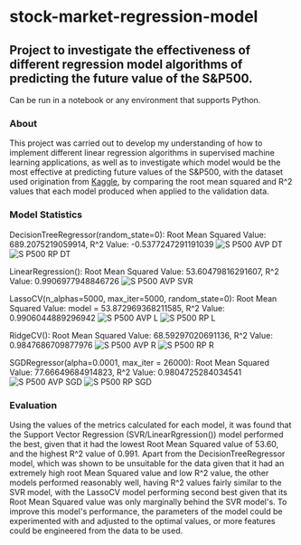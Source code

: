 # stock-market-regression-model
## Project to investigate the effectiveness of different regression model algorithms of predicting the future value of the S&amp;P500.
Can be run in a notebook or any environment that supports Python.
### About
This project was carried out to develop my understanding of how to implement different linear regression algorithms in supervised machine learning applications, as well as to investigate which model would be the most effective at predicting future values of the S&P500, with the dataset used origination from [Kaggle](https://www.kaggle.com/datasets/andrewmvd/sp-500-stocks/data?select=sp500_companies.csv), by comparing the root mean squared and R^2 values that each model produced when applied to the validation data.

### Model Statistics
DecisionTreeRegressor(random_state=0): 
Root Mean Squared Value: 689.2075219059914, R^2 Value: -0.5377247291191039
![S P500 AVP DT](https://github.com/user-attachments/assets/76dbfc7f-372f-4a4f-b95d-01f1ea612a19)
![S P500 RP DT](https://github.com/user-attachments/assets/b07f150a-ce9f-49da-ba2b-a172fe4cc71c)

LinearRegression():
Root Mean Squared Value: 53.60479816291607, R^2 Value: 0.9906977948846726
![S P500 AVP SVR](https://github.com/user-attachments/assets/b6acadfe-609d-4827-b2a2-5385d77cf7c2)


LassoCV(n_alphas=5000, max_iter=5000, random_state=0):
Root Mean Squared Value: model = 53.872969368211585, R^2 Value: 0.9906044889296942
![S P500 AVP L](https://github.com/user-attachments/assets/9674b96f-e63e-4e97-a535-fc87a409a6dc)
![S P500 RP L](https://github.com/user-attachments/assets/ffe99abf-2af2-4142-8649-b7e1e1a2dd1d)

RidgeCV():
Root Mean Squared Value: 68.59297020691136, R^2 Value: 0.9847686709877976
![S P500 AVP R](https://github.com/user-attachments/assets/bbdadeb4-6c13-4583-abe8-a9992a8677c7)
![S P500 RP R](https://github.com/user-attachments/assets/8f8458b8-55a9-4c08-8f68-6b6d71714500)

SGDRegressor(alpha=0.0001, max_iter = 26000):
Root Mean Squared Value: 77.66649684914823, R^2 Value: 0.9804725284034541
![S P500 AVP SGD](https://github.com/user-attachments/assets/0b1d19e2-2072-450a-9329-1a2a2ca09f0b)
![S P500 RP SGD](https://github.com/user-attachments/assets/fe5eb5fd-9708-4d16-b1b8-d83b4ac7e346)

### Evaluation
Using the values of the metrics calculated for each model, it was found that the Support Vector Regression (SVR/LinearRgression()) model performed the best, given that it had the lowest Root Mean Squared value of 53.60, and the highest R^2 value of 0.991. Apart from the DecisionTreeRegressor model, which was shown to be unsuitable for the data given that it had an extremely high root Mean Squared value and low R^2 value, the other models performed reasonably well, having R^2 values fairly similar to the SVR model, with the LassoCV model performing second best given that its Root Mean Squared value was only marginally behind the SVR model's. To improve this model's performance, the parameters of the model could be experimented with and adjusted to the optimal values, or more features could be engineered from the data to be used. 
